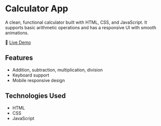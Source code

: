 # Calculator App
A clean, functional calculator built with HTML, CSS, and JavaScript. It supports basic arithmetic operations and has a responsive UI with smooth animations.

🔗 [Live Demo](https://cerulean-cendol-9bc2ee.netlify.app)

## Features
- Addition, subtraction, multiplication, division
- Keyboard support
- Mobile responsive design

## Technologies Used
- HTML
- CSS
- JavaScript
